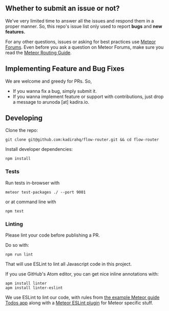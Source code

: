 ## Whether to submit an issue or not?

We've very limited time to answer all the issues and respond them in a proper manner.
So, this repo's issue list only used to report **bugs** and **new features.**

For any other questions, issues or asking for best practices use [Meteor Forums](https://forums.meteor.com/).
Even before you ask a question on Meteor Forums, make sure you read the [Meteor Routing Guide](https://kadira.io/academy/meteor-routing-guide).

## Implementing Feature and Bug Fixes

We are welcome and greedy for PRs. So,

* If you wanna fix a bug, simply submit it.
* If you wanna implement feature or support with contributions, just drop a message to arunoda [at] kadira.io.

## Developing

Clone the repo:

```
git clone git@github.com:kadirahq/flow-router.git && cd flow-router
```

Install developer dependencies:

```
npm install
```

### Tests

Run tests in-browser with

```
meteor test-packages ./ --port 9001
```

or at command line with

```
npm test
```

### Linting

Please lint your code before publishing a PR.

Do so with:

```
npm run lint
```

That will use ESLint to lint all Javascript code in this project.

If you use GitHub's Atom editor, you can get nice inline annotations with:

```
apm install linter
apm install linter-eslint
```

We use ESLint to lint our code, with rules from [the example Meteor guide Todos app](https://github.com/meteor/todos) along with a [Meteor ESLint plugin](https://github.com/dferber90/eslint-plugin-meteor) for Meteor specific stuff.
